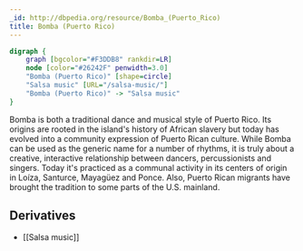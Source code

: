```yaml
---
_id: http://dbpedia.org/resource/Bomba_(Puerto_Rico)
title: Bomba (Puerto Rico)
---
```


```dot
digraph {
	graph [bgcolor="#F3DDB8" rankdir=LR]
	node [color="#26242F" penwidth=3.0]
	"Bomba (Puerto Rico)" [shape=circle]
	"Salsa music" [URL="/salsa-music/"]
	"Bomba (Puerto Rico)" -> "Salsa music"
}
```

Bomba is both a traditional dance and musical style of Puerto Rico. Its origins are rooted in the island's history of African slavery but today has evolved into a community expression of Puerto Rican culture. While Bomba can be used as the generic name for a number of rhythms, it is truly about a creative, interactive relationship between dancers, percussionists and singers. Today it's practiced as a communal activity in its centers of origin in Loíza, Santurce, Mayagüez and Ponce. Also, Puerto Rican migrants have brought the tradition to some parts of the U.S. mainland.

## Derivatives

- [[Salsa music]]
